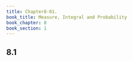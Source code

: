 ```yaml
---
title: Chapter8-01. 
book_title: Measure, Integral and Probability
book_chapter: 8
book_section: 1
---
```


## 8.1 

